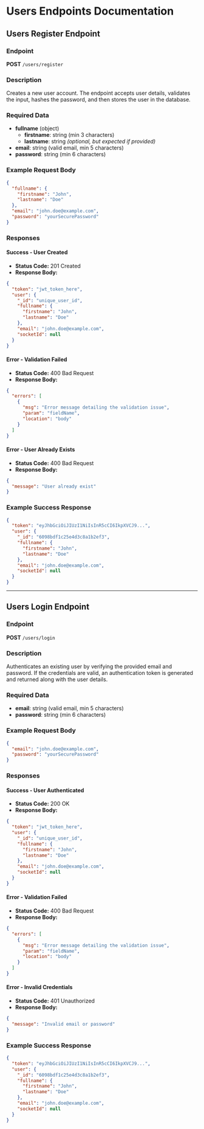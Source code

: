 # Users Endpoints Documentation

## Users Register Endpoint

### Endpoint
**POST** `/users/register`

### Description
Creates a new user account. The endpoint accepts user details, validates the input, hashes the password, and then stores the user in the database.

### Required Data
- **fullname** (object)
  - **firstname**: string (min 3 characters)
  - **lastname**: string *(optional, but expected if provided)*
- **email**: string (valid email, min 5 characters)
- **password**: string (min 6 characters)

### Example Request Body
```json
{
  "fullname": {
    "firstname": "John",
    "lastname": "Doe"
  },
  "email": "john.doe@example.com",
  "password": "yourSecurePassword"
}
```

### Responses

#### Success - User Created
- **Status Code:** 201 Created
- **Response Body:**
```json
{
  "token": "jwt_token_here",
  "user": {
    "_id": "unique_user_id",
    "fullname": {
      "firstname": "John",
      "lastname": "Doe"
    },
    "email": "john.doe@example.com",
    "socketId": null
  }
}
```

#### Error - Validation Failed
- **Status Code:** 400 Bad Request
- **Response Body:**
```json
{
  "errors": [
    {
      "msg": "Error message detailing the validation issue",
      "param": "fieldName",
      "location": "body"
    }
  ]
}
```

#### Error - User Already Exists
- **Status Code:** 400 Bad Request
- **Response Body:**
```json
{
  "message": "User already exist"
}
```

### Example Success Response
```json
{
  "token": "eyJhbGciOiJIUzI1NiIsInR5cCI6IkpXVCJ9...",
  "user": {
    "_id": "6098bdf1c25e4d3c8a1b2ef3",
    "fullname": {
      "firstname": "John",
      "lastname": "Doe"
    },
    "email": "john.doe@example.com",
    "socketId": null
  }
}
```

---

## Users Login Endpoint

### Endpoint
**POST** `/users/login`

### Description
Authenticates an existing user by verifying the provided email and password. If the credentials are valid, an authentication token is generated and returned along with the user details.

### Required Data
- **email**: string (valid email, min 5 characters)
- **password**: string (min 6 characters)

### Example Request Body
```json
{
  "email": "john.doe@example.com",
  "password": "yourSecurePassword"
}
```

### Responses

#### Success - User Authenticated
- **Status Code:** 200 OK
- **Response Body:**
```json
{
  "token": "jwt_token_here",
  "user": {
    "_id": "unique_user_id",
    "fullname": {
      "firstname": "John",
      "lastname": "Doe"
    },
    "email": "john.doe@example.com",
    "socketId": null
  }
}
```

#### Error - Validation Failed
- **Status Code:** 400 Bad Request
- **Response Body:**
```json
{
  "errors": [
    {
      "msg": "Error message detailing the validation issue",
      "param": "fieldName",
      "location": "body"
    }
  ]
}
```

#### Error - Invalid Credentials
- **Status Code:** 401 Unauthorized
- **Response Body:**
```json
{
  "message": "Invalid email or password"
}
```

### Example Success Response
```json
{
  "token": "eyJhbGciOiJIUzI1NiIsInR5cCI6IkpXVCJ9...",
  "user": {
    "_id": "6098bdf1c25e4d3c8a1b2ef3",
    "fullname": {
      "firstname": "John",
      "lastname": "Doe"
    },
    "email": "john.doe@example.com",
    "socketId": null
  }
}
```